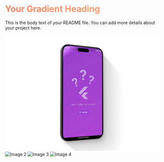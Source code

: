 <!-- Gradient Heading -->
<h1 style="background: linear-gradient(to right, #ff7e5f, #feb47b); -webkit-background-clip: text; color: transparent;">
  Your Gradient Heading
</h1>

<!-- Body Text -->
This is the body text of your README file. You can add more details about your project here.

<!-- Images -->
![Image 1](./Output/op1.png)
![Image 2](./images/image2.png)
![Image 3](./images/image3.png)
![Image 4](./images/image4.png)

